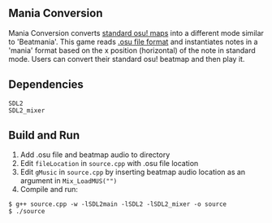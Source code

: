 ## Mania Conversion
Mania Conversion converts [standard osu! maps](https://www.youtube.com/watch?v=pBgn--Ve2WU) into a different mode similar to 'Beatmania'. This game reads [.osu file format](https://osu.ppy.sh/help/wiki/osu!_File_Formats/Osu_(file_format)) and instantiates notes in a 'mania' format based on the x position (horizontal) of the note in standard mode. Users can convert their standard osu! beatmap and then play it.

## Dependencies
```
SDL2
SDL2_mixer
```

## Build and Run
1. Add .osu file and beatmap audio to directory
2. Edit `fileLocation` in `source.cpp` with .osu file location
3. Edit `gMusic` in `source.cpp` by inserting beatmap audio location as an argument in `Mix_LoadMUS("")`
3. Compile and run:
```
$ g++ source.cpp -w -lSDL2main -lSDL2 -lSDL2_mixer -o source
$ ./source
```